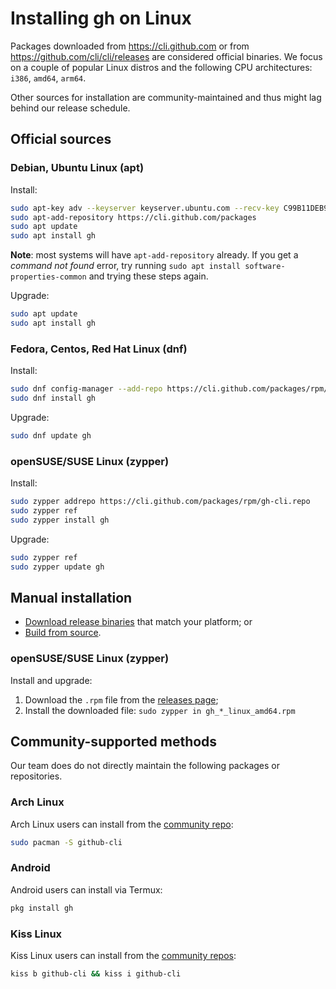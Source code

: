 # Installing gh on Linux

Packages downloaded from https://cli.github.com or from https://github.com/cli/cli/releases
are considered official binaries. We focus on a couple of popular Linux distros and
the following CPU architectures: `i386`, `amd64`, `arm64`.

Other sources for installation are community-maintained and thus might lag behind
our release schedule.

## Official sources

### Debian, Ubuntu Linux (apt)

Install:

```bash
sudo apt-key adv --keyserver keyserver.ubuntu.com --recv-key C99B11DEB97541F0
sudo apt-add-repository https://cli.github.com/packages
sudo apt update
sudo apt install gh
```

**Note**: most systems will have `apt-add-repository` already. If you get a _command not found_
error, try running `sudo apt install software-properties-common` and trying these steps again.

Upgrade:

```bash
sudo apt update
sudo apt install gh
```

### Fedora, Centos, Red Hat Linux (dnf)

Install:

```bash
sudo dnf config-manager --add-repo https://cli.github.com/packages/rpm/gh-cli.repo
sudo dnf install gh
```

Upgrade:

```bash
sudo dnf update gh
```

### openSUSE/SUSE Linux (zypper)

Install:

```bash
sudo zypper addrepo https://cli.github.com/packages/rpm/gh-cli.repo
sudo zypper ref
sudo zypper install gh
```

Upgrade:

```bash
sudo zypper ref
sudo zypper update gh
```

## Manual installation

* [Download release binaries][releases page] that match your platform; or
* [Build from source](./source.md).

### openSUSE/SUSE Linux (zypper)
 
Install and upgrade:

1. Download the `.rpm` file from the [releases page][];
2. Install the downloaded file: `sudo zypper in gh_*_linux_amd64.rpm`

## Community-supported methods

Our team does do not directly maintain the following packages or repositories.

### Arch Linux

Arch Linux users can install from the [community repo][arch linux repo]:

```bash
sudo pacman -S github-cli
```

### Android

Android users can install via Termux:

```bash
pkg install gh
```

### Kiss Linux

Kiss Linux users can install from the [community repos](https://github.com/kisslinux/community):

```bash
kiss b github-cli && kiss i github-cli
```


[releases page]: https://github.com/cli/cli/releases/latest
[arch linux repo]: https://www.archlinux.org/packages/community/x86_64/github-cli
